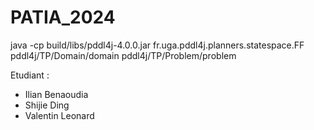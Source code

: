 # PATIA_2024

java -cp build/libs/pddl4j-4.0.0.jar fr.uga.pddl4j.planners.statespace.FF pddl4j/TP/Domain/domain pddl4j/TP/Problem/problem

Etudiant : 
- Ilian Benaoudia
- Shijie Ding
- Valentin Leonard
